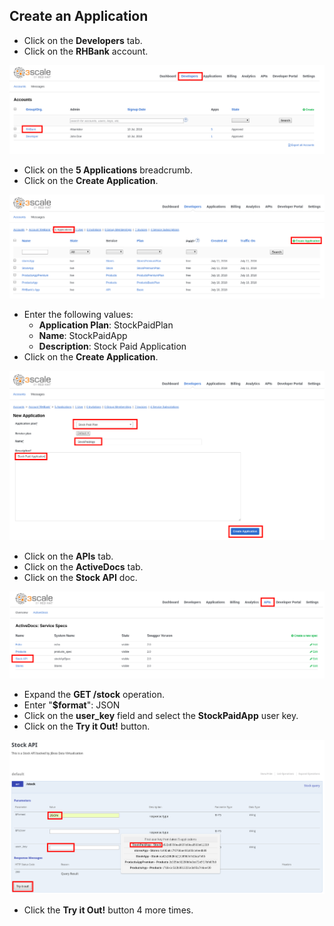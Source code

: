 ## Create an Application

* Click on the **Developers** tab.
* Click on the **RHBank** account.

![](../assets/Selection_398.png)

* Click on the **5 Applications** breadcrumb.
* Click on the **Create Application**.

![](../assets/Selection_399.png)

* Enter the following values:
    * **Application Plan**: StockPaidPlan
    * **Name**: StockPaidApp
    * **Description**: Stock Paid Application
* Click on the **Create Application**.

![](../assets/Selection_401.png)

* Click on the **APIs** tab.
* Click on the **ActiveDocs** tab.
* Click on the **Stock API** doc.

![](../assets/Selection_402.png)

* Expand the **GET /stock** operation.
* Enter "**$format**": JSON
* Click on the **user_key** field and select the **StockPaidApp** user key.
* Click on the **Try it Out!** button.

 ![](../assets/Selection_403.png)
 
 * Click the **Try it Out!** button 4 more times.
 
 
 

